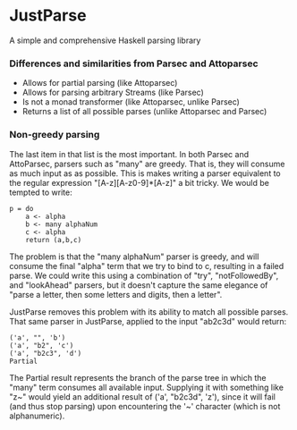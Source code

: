 JustParse
=========

A simple and comprehensive Haskell parsing library

### Differences and similarities from Parsec and Attoparsec

* Allows for partial parsing (like Attoparsec)
* Allows for parsing arbitrary Streams (like Parsec)
* Is not a monad transformer (like Attoparsec, unlike Parsec)
* Returns a list of all possible parses (unlike Attoparsec and Parsec)

### Non-greedy parsing

The last item in that list is the most important. In both Parsec and AttoParsec, 
parsers such as "many" are greedy. That is, they will consume as much input as
as possible. This is makes writing a parser equivalent to the regular expression
"[A-z][A-z0-9]\*[A-z]" a bit tricky. We would be tempted to write:

    p = do
        a <- alpha
        b <- many alphaNum
        c <- alpha
        return (a,b,c)

The problem is that the "many alphaNum" parser is greedy, and will consume the 
final "alpha" term that we try to bind to c, resulting in a failed parse. We could
write this using a combination of "try", "notFollowedBy", and "lookAhead" parsers, 
but it doesn't capture the same elegance of "parse a letter, then some letters and 
digits, then a letter". 

JustParse removes this problem with its ability to match all possible parses. That
same parser in JustParse, applied to the input "ab2c3d" would return:

    ('a', "", 'b')
    ('a', "b2", 'c')
    ('a', "b2c3", 'd')
    Partial

The Partial result represents the branch of the parse tree in which the "many" term
consumes all available input. Supplying it with something like "z~" would yield an
additional result of ('a', "b2c3d", 'z'), since it will fail (and thus stop parsing)
upon encountering the '~' character (which is not alphanumeric).
